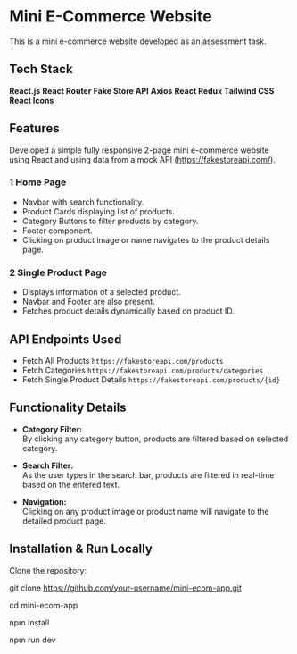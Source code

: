 # Mini E-Commerce Website

This is a mini e-commerce website developed as an assessment task.

## Tech Stack

**React.js**
**React Router**
**Fake Store API**
**Axios**
**React Redux** 
**Tailwind CSS**
**React Icons**

## Features

Developed a simple fully responsive 2-page mini e-commerce website using React and using data from a mock API (https://fakestoreapi.com/).

### 1 Home Page

- Navbar with search functionality.
- Product Cards displaying list of products.
- Category Buttons to filter products by category.
- Footer component.
- Clicking on product image or name navigates to the product details page.

### 2 Single Product Page

- Displays information of a selected product.
- Navbar and Footer are also present.
- Fetches product details dynamically based on product ID.

## API Endpoints Used

- Fetch All Products  `https://fakestoreapi.com/products`
- Fetch Categories  `https://fakestoreapi.com/products/categories` 
- Fetch Single Product Details  `https://fakestoreapi.com/products/{id}` 

## Functionality Details

- **Category Filter:**  
  By clicking any category button, products are filtered based on selected category.

- **Search Filter:**  
  As the user types in the search bar, products are filtered in real-time based on the entered text.

- **Navigation:**  
  Clicking on any product image or product name will navigate to the detailed product page.


## Installation & Run Locally

Clone the repository:

git clone https://github.com/your-username/mini-ecom-app.git

cd mini-ecom-app

npm install

npm run dev